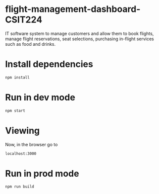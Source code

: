 # flight-management-dashboard-CSIT224
IT software system to manage customers and allow them to book flights, manage flight reservations, seat selections, purchasing in-flight services such as food and drinks.

# Install dependencies
```sh
npm install
```

# Run in dev mode
```sh
npm start
```

# Viewing
Now, in the browser go to
```sh
localhost:3000
```

# Run in prod mode
```sh
npm run build
```